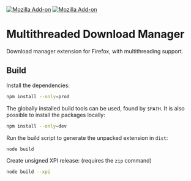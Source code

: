[![Mozilla Add-on](https://img.shields.io/amo/v/multithreaded-download-manager.svg?style=flat-square)](https://addons.mozilla.org/firefox/addon/multithreaded-download-manager/) [![Mozilla Add-on](https://img.shields.io/amo/d/multithreaded-download-manager.svg?style=flat-square)](https://addons.mozilla.org/firefox/addon/multithreaded-download-manager/)

# Multithreaded Download Manager

Download manager extension for Firefox, with multithreading support.

## Build

Install the dependencies:

```sh
npm install --only=prod
```

The globally installed build tools can be used, found by `$PATH`. It is also possible to install the packages locally:

```sh
npm install --only=dev
```

Run the build script to generate the unpacked extension in `dist`:

```sh
node build
```

Create unsigned XPI release: (requires the `zip` command)

```bash
node build --xpi
```